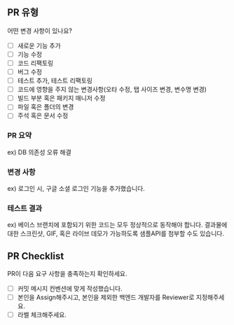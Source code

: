 ## PR 유형
어떤 변경 사항이 있나요?
- [ ] 새로운 기능 추가
- [ ] 기능 수정
- [ ] 코드 리팩토링
- [ ] 버그 수정
- [ ] 테스트 추가, 테스트 리팩토링
- [ ] 코드에 영향을 주지 않는 변경사항(오타 수정, 탭 사이즈 변경, 변수명 변경)
- [ ] 빌드 부분 혹은 패키지 매니저 수정
- [ ] 파일 혹은 폴더의 변경
- [ ] 주석 혹은 문서 수정

### PR 요약
ex) DB 의존성 오류 해결

### 변경 사항
ex) 로그인 시, 구글 소셜 로그인 기능을 추가했습니다.

### 테스트 결과
ex) 베이스 브랜치에 포함되기 위한 코드는 모두 정상적으로 동작해야 합니다. 결과물에 대한 스크린샷, GIF, 혹은 라이브 데모가 가능하도록 샘플API를 첨부할 수도 있습니다.

## PR Checklist
PR이 다음 요구 사항을 충족하는지 확인하세요.

- [ ] 커밋 메시지 컨벤션에 맞게 작성했습니다.
- [ ] 본인을 Assign해주시고, 본인을 제외한 백엔드 개발자를 Reviewer로 지정해주세요.
- [ ] 라벨 체크해주세요.
